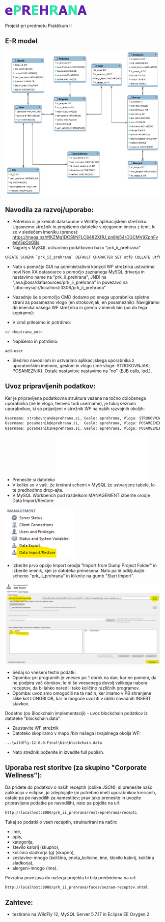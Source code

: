 # ![logo](/prk_ii_prehrana/WebContent/img/logo.png)
Projekt pri predmetu Praktikum II

## E-R model
![er_model](/er_model/er_model.png)

## Navodila za razvoj/uporabo:
- Potrebno si je kreirati datasource v Wildfly aplikacijskem strežniku. Ugasnemo strežnik in prepišemo datoteke v njegovem imenu z temi, ki so v sledečem imeniku (prenos): https://mega.nz/#!KZMg1DCS!iNFLC8482Xl1U_pn8hj54rDGCMV9ZphFveeV5pOzOBs
- Najprej v MySQL ustvarimo podatkovno bazo "prk_ii_prehrana"
```bash
CREATE SCHEMA `prk_ii_prehrana` DEFAULT CHARACTER SET utf8 COLLATE utf8_slovenian_ci ;
```

- Nato s pomočjo GUI na administrativni konzoli WF strežnika ustvarimo novi Non XA datasource s pomočjo zaznanega MySQL driverja in nastavimo name na "prk_ii_prehrana", JNDI na "java:jboss/datasources/prk_ii_prehrana" in povezavo na "jdbc:mysql://localhost:3306/prk_ii_prehrana"

- Nazadnje še s pomočjo CMD dodamo po enega uporabnika spletne strani za posamezno vlogo (en strokovnjak, en posameznik). Navigiramo do imenika našega WF strežnika in gremo v imenik bin (po do tega kopiramo):

- V cmd prilepimo in potrdimo:
```bash
cd <kopirana_pot>
```

- Napišemo in potrdimo:
```bash
add-user
```

- Sledimo navodilom in ustvarimo aplikacijskega uporabnika z uporabniškim imenom, geslom in vlogo (ime vloge: STROKOVNJAK; POSAMEZNIK). Ostale nastavitve nastavimo na "no" (EJB calls, ipd.).

## Uvoz pripravljenih podatkov:
Ker je pripravljena podatkovna struktura vezana na točno določenega uporabnika (ne le vloga, temveč tudi username), je tukaj seznam uporabnikov, ki so prijavljeni v strežnik WF na naših razvojnih okoljih:
```bash
Username: strokovnjak@eprehrana.si, Geslo: eprehrana, Vloga: STROKOVNJAK
Username: posameznik@eprehrana.si,  Geslo: eprehrana, Vloga: POSAMEZNIK
Username: posameznik2@eprehrana.si, Geslo: eprehrana, Vloga: POSAMEZNIK
```

- Prenesite si datoteko ![prk_ii_prehrana.sql](/podatki_za_uvoz/prk_ii_prehrana.sql)
- V koliko so v vaši, že kreirani schemi v MySQL že ustvarjene tabele, le-te predhodhno drop-ajte.
- V MySQL Workbench pod razdelkom MANAGEMENT izberite orodje Data Import/Restore:

![1.png](/podatki_za_uvoz/1.png)

- Izberite prvo opcijo Import orodja "Import from Dump Project Folder" in izberite imenik, kjer je datoteka prenesena. Nato pa le odkljukajte schemo "prk_ii_prehrana" in kliknite na gumb "Start Import".

![2.png](/podatki_za_uvoz/2.png)

- Sedaj so vneseni testni podatki. 
- Opomba: pri programih je vnesen po 1 obrok na dan; kar ne pomeni, da ne podpira več obrokov; le ni še vnesenega dovolj velikega nabora receptov, da bi lahko naredili tako količino različnih programov.
- Opomba: uvoz smo omogočili na ta način, ker imamo v PB shranjene slike kot LONGBLOB, kar ni mogoče uvoziti v obliki navadnih INSERT stavkov.

Dodatno (po Blockchain implementaciji) - uvoz blockchain podatkov iz datoteke "blockchain.data"
- Zaustavite WF strežnik
- Datoteko skopiramo v mapo /bin našega izvajalnega okolja WF:
```bash
...\wildfly-12.0.0.Final\bin\blockchain.data
```
- Nato strežnik poženite in izvedite full publish.

## Uporaba rest storitve (za skupino "Corporate Wellness"):
Da pridete do podatkov o naših receptih (oblike JSON), si prenesite našo aplikacijo v eclipse, jo zdeplojajte (ni potrebno imeti uporabnikov kreiranih, ostalo pa po navodilih za namestitev; prav tako prenesite in uvozite pripravljene podatke po navodilih), nato pa pojdite na url: 
```bash
http://localhost:8080/prk_ii_prehrana/rest/eprehrana/recepti
```
Tukaj so podatki o vseh receptih, strukturirani na način:
- ime, 
- opis,
- kategorija, 
- število kalorij (skupno), 
- količina sladkorja (g) (skupno), 
- sestavine-mnogo (količina, enota_kolicine, ime, število kalorij, količina sladkorja),
- alergeni-mnogo (ime).

Povratna povezava do našega projekta bi bila predvidoma na url:
```bash
http://localhost:8080/prk_ii_prehrana/faces/seznam-receptov.xhtml
```

## Zahteve:
- testirano na WildFly 12, MySQL Server 5.7.17 in Eclipse EE Oxygen.2
